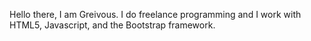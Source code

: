 Hello there, I am Greivous. I do freelance programming and I work with HTML5, Javascript, and the Bootstrap framework.
